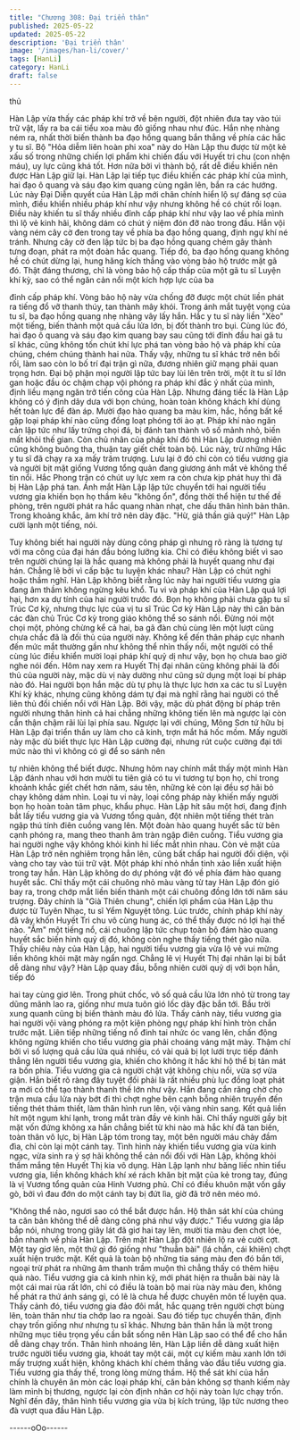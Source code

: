 ```yaml
---
title: "Chương 308: Đại triển thân"
published: 2025-05-22
updated: 2025-05-22
description: 'Đại triển thân'
image: '/images/han-li/cover/'
tags: [HanLi]
category: HanLi
draft: false
---
```


thủ

Hàn Lập vừa thấy các pháp khí trở về bên người, đột nhiên đưa
tay vào túi trữ vật, lấy ra ba cái tiểu xoa màu đỏ giống nhau như
đúc.
Hắn nhẹ nhàng ném ra, nhất thời biến thành ba đạo hồng quang
bắn thẳng về phía các hắc y tu sĩ.
Bộ "Hỏa diễm liên hoàn phi xoa" này do Hàn Lập thu được từ một
kẻ xấu số trong những chiến lợi phẩm khi chiến đấu với Huyết tri
chu (con nhện máu), uy lực cũng khá tốt. Hơn nữa bởi vì thành
bộ, rất dễ điều khiển nên được Hàn Lập giữ lại.
Hàn Lập lại tiếp tục điều khiển các pháp khí của mình, hai đạo ô
quang và sáu đạo kim quang cùng ngân lên, bắn ra các hướng.
Lúc này Đại Diễn quyết của Hàn Lập mới chân chính hiển lộ sự
đáng sợ của mình, điều khiển nhiều pháp khí như vậy nhưng
không hề có chút rối loạn. Điều này khiến tu sĩ thấy nhiều đỉnh
cấp pháp khí như vậy lao về phía mình thì lộ vẻ kinh hãi, không
dám có chút ý niệm đón đỡ nào trong đầu.
Hắn vội vàng ném cây cờ đen trong tay về phía ba đạo hồng
quang, định ngự khí né tránh. Nhưng cây cờ đen lập tức bị ba
đạo hồng quang chém gãy thành tưng đoạn, phát ra một đoàn
hắc quang.
Tiếp đó, ba đạo hồng quang không hề có chút dừng lại, hung
hăng kích thẳng vào vòng bảo hộ trước mặt gã đó.
Thật đáng thương, chỉ là vòng bảo hộ cấp thấp của một gã tu sĩ
Luyện khí kỳ, sao có thể ngăn cản nổi một kích hợp lực của ba

đỉnh cấp pháp khí. Vòng bảo hộ này vừa chống đỡ được một chút
liền phát ra tiếng đổ vỡ thanh thúy, tan thành mây khói.
Trong ánh mắt tuyệt vọng của tu sĩ, ba đạo hồng quang nhẹ
nhàng vây lấy hắn. Hắc y tu sĩ này liền "Xèo" một tiếng, biến
thành một quả cầu lửa lớn, bị đốt thành tro bụi.
Cùng lúc đó, hai đạo ô quang và sáu đạo kim quang bay sau cũng
tới đỉnh đầu hai gã tu sĩ khác, cũng không tốn chút khí lực phá tan
vòng bảo hộ và pháp khí của chúng, chém chúng thành hai nửa.
Thấy vậy, những tu sĩ khác trở nên bối rối, làm sao còn lo bố trí
đại trận gì nữa, đương nhiên giữ mạng phải quan trọng hơn.
Đại bộ phận mọi người lập tức bay lùi lên trên trời, một ít tu sĩ lớn
gan hoặc đầu óc chậm chạp vội phóng ra pháp khí đắc ý nhất của
mình, định liều mạng ngăn trở tiến công của Hàn Lập.
Nhưng đáng tiếc là Hàn Lập không có ý định dây dưa với bọn
chúng, hoàn toàn không khách khí dùng hết toàn lực để đàn áp.
Mười đạo hào quang ba màu kim, hắc, hồng bất kể gặp loại pháp
khí nào cũng đồng loạt phóng tới ào ạt. Pháp khí nào ngăn cản
lập tức như lấy trứng chọi đá, bị đánh tan thành vô số mảnh nhỏ,
biến mất khỏi thế gian. Còn chủ nhân của pháp khí đó thì Hàn
Lập đương nhiên cũng không buông tha, thuận tay giết chết toàn
bộ.
Lúc này, trừ những Hắc y tu sĩ đã chạy ra xa mấy trăm trượng.
Lưu lại ở đó chỉ còn có tiểu vương gia và người bịt mặt giống
Vương tổng quản đang giương ánh mắt vẻ không thể tin nổi. Hắc
Phong trận có chút uy lực xem ra còn chưa kịp phát huy thì đã bị
Hàn Lập phá tan.
Ánh mắt Hàn Lập lập tức chuyển tới hai người tiểu vương gia
khiến bọn họ thầm kêu "không ổn", đồng thời thể hiện tư thế đề
phòng, trên người phát ra hắc quang nhàn nhạt, che dấu thân
hình bản thân. Trong khoảng khắc, âm khí trở nên dày đặc.
"Hừ, giả thần giả quỷ!" Hàn Lập cười lạnh một tiếng, nói.

Tuy không biết hai người này dùng công pháp gì nhưng rõ ràng là
tương tự với ma công của đại hán đầu bóng lưỡng kia. Chỉ có
điều không biết vì sao trên người chúng lại là hắc quang mà
không phải là huyết quang như đại hán. Chẳng lẽ bởi vì cấp bậc
tu luyện khác nhau? Hàn Lập có chút nghi hoặc thầm nghĩ.
Hàn Lập không biết rằng lúc này hai người tiểu vương gia đang
âm thầm không ngừng kêu khổ.
Tu vi và pháp khí của Hàn Lập quá lợi hại, hơn xa dự tính của hai
người trước đó.
Bọn họ không phải chưa gặp tu sĩ Trúc Cơ kỳ, nhưng thực lực
của vị tu sĩ Trúc Cơ kỳ Hàn Lập này thì căn bản các đàn chủ Trúc
Cơ kỳ trong giáo không thể so sánh nổi. Đừng nói một chọi một,
phỏng chừng kể cả hai, ba gã đàn chủ cùng lên một lượt cũng
chưa chắc đã là đối thủ của người này.
Không kể đến thân pháp cực nhanh đến mức mắt thường gần
như không thể nhìn thấy nổi, một người có thể cùng lúc điều
khiển mười loại pháp khí quỷ dị như vậy, bọn họ chưa bao giờ
nghe nói đến.
Hôm nay xem ra Huyết Thị đại nhân cũng không phải là đối thủ
của người này, mặc dù vị này dường như cũng sử dụng một loại
bí pháp nào đó.
Hai người bọn hắn mặc dù tự phụ là thực lực hơn xa các tu sĩ
Luyện Khí kỳ khác, nhưng cũng không dám tự đại mà nghĩ rằng
hai người có thể liên thủ đối chiến nổi với Hàn Lập. Bởi vậy, mặc
dù phát động bí pháp trên người nhưng thân hình cả hai chẳng
những không tiến lên mà ngược lại còn cẩn thận chậm rãi lùi lại
phía sau.
Ngược lại với chúng, Mông Sơn tứ hữu bị Hàn Lập đại triển thần
uy làm cho cả kinh, trợn mắt há hốc mồm.
Mấy người này mặc dù biết thực lực Hàn Lập cường đại, nhưng
rút cuộc cường đại tới mức nào thì vì không có gì để so sánh nên

tự nhiên không thể biết được.
Nhưng hôm nay chính mắt thấy một mình Hàn Lập đánh nhau với
hơn mười tu tiên giả có tu vi tương tự bọn họ, chỉ trong khoảnh
khắc giết chết hơn năm, sáu tên, những kẻ còn lại đều sợ hãi bỏ
chạy không dám nhìn. Loại tu vi này, loại công pháp này khiến
mấy người bọn họ hoàn toàn tâm phục, khẩu phục.
Hàn Lập hít sâu một hơi, đang định bắt lấy tiểu vương gia và
Vương tổng quản, đột nhiên một tiếng thét tràn ngập thú tính điên
cuồng vang lên. Một đoàn hào quang huyết sắc từ bên cạnh
phóng ra, mang theo thanh âm tràn ngập điên cuồng.
Tiểu vương gia hai người nghe vậy không khỏi kinh hỉ liếc mắt
nhìn nhau.
Còn vẻ mặt của Hàn Lập trở nên nghiêm trọng hẳn lên, cũng bất
chấp hai người đối diện, vội vàng cho tay vào túi trữ vật. Một
pháp khí nhỏ nhắn tinh xảo liền xuất hiện trong tay hắn.
Hàn Lập không do dự phóng vật đó về phía đám hào quang huyết
sắc.
Chỉ thấy một cái chuông nhỏ màu vàng từ tay Hàn Lập đón gió
bay ra, trong chớp mắt liền biến thành một cái chuông đồng lớn
tới năm sáu trượng. Đây chính là "Già Thiên chung", chiến lợi
phẩm của Hàn Lập thu được từ Tuyên Nhạc, tu sĩ Yểm Nguyệt
tông. Lúc trước, chính pháp khí này đã vây khốn Huyết Tri chu vô
cùng hung ác, có thể thấy được nó lợi hại thế nào.
"Ầm" một tiếng nổ, cái chuông lập tức chụp toàn bộ đám hào
quang huyết sắc biến hình quỷ dị đó, không còn nghe thấy tiếng
thét gào nữa.
Thấy chiêu này của Hàn Lập, hai người tiểu vương gia vừa lộ vẻ
vui mừng liền không khỏi mặt mày ngẩn ngơ.
Chẳng lẽ vị Huyết Thị đại nhân lại bị bắt dễ dàng như vậy?
Hàn Lập quay đầu, bỗng nhiên cười quỷ dị với bọn hắn, tiếp đó

hai tay cùng giơ lên.
Trong phút chốc, vô số quả cầu lửa lớn nhỏ từ trong tay dũng
mãnh lao ra, giống như mưa tuôn gió lốc dày đặc bắn tới. Bầu trời
xung quanh cũng bị biến thành màu đỏ lửa.
Thấy cảnh này, tiểu vương gia hai người vội vàng phóng ra một
kiện phòng ngự pháp khí hình tròn chắn trước mặt.
Liên tiếp những tiếng nổ đinh tai nhức óc vang lên, chấn động
không ngừng khiến cho tiểu vương gia phải choáng váng mặt
mày.
Thậm chí bởi vì số lượng quả cầu lửa quá nhiều, có vài quả bị lọt
lưới trực tiếp đánh thẳng lên người tiểu vương gia, khiến cho
không ít hắc khí hộ thể bị tản mát ra bốn phía.
Tiểu vương gia cả người chật vật không chịu nổi, vừa sợ vừa
giận. Hắn biết rõ ràng đây tuyệt đối phải là rất nhiều phù lục đồng
loạt phát ra mới có thể tạo thành thanh thế lớn như vậy.
Hắn đang cắn răng chờ cho trận mưa cầu lửa này bớt đi thì chợt
nghe bên cạnh bỗng nhiên truyền đến tiếng thét thảm thiết, làm
thân hình run lên, vội vàng nhìn sang.
Kết quả liền hít một ngụm khí lạnh, trong mắt tràn đầy vẻ kinh hãi.
Chỉ thấy người gầy bịt mặt vốn đứng không xa hắn chẳng biết từ
khi nào mà hắc khí đã tan biến, toàn thân vô lực, bị Hàn Lập tóm
trong tay, một bên người máu chảy đầm đìa, chỉ còn lại một cánh
tay.
Tình hình này khiến tiểu vương gia vừa kinh ngạc, vừa sinh ra ý
sợ hãi không thể cản nổi đối với Hàn Lập, không khỏi thầm mắng
tên Huyết Thị kia vô dụng.
Hàn Lập lạnh như băng liếc nhìn tiểu vương gia, liền không khách
khí xé rách khăn bịt mặt của kẻ trong tay, đúng là vị Vương tổng
quản của Hinh Vương phủ. Chỉ có điều khuôn mặt vốn gầy gò,
bởi vì đau đớn do một cánh tay bị đứt lìa, giờ đã trở nên méo mó.

"Không thể nào, ngươi sao có thể bắt được hắn. Hộ thân sát khí
của chúng ta căn bản không thể dễ dàng công phá như vậy
được." Tiểu vương gia lắp bắp nói, nhưng trong giây lát đã giơ hai
tay lên, mười tia màu đen chợt lóe, bắn nhanh về phía Hàn Lập.
Trên mặt Hàn Lập đột nhiên lộ ra vẻ cười cợt.
Một tay giơ lên, một thứ gì đó giống như "thuẫn bài" (lá chắn, cái
khiên) chợt xuất hiện trước mặt.
Kết quả là toàn bộ những tia sáng màu đen đó bắn tới, ngoại trừ
phát ra những âm thanh trầm muộn thì chẳng thấy có thêm hiệu
quả nào.
Tiểu vương gia cả kinh nhìn kỹ, mới phát hiện ra thuẫn bài này là
một cái mai rùa rất lớn, chỉ có điều là toàn bộ mai rùa này màu
đen, không hề phát ra thứ ánh sáng gì, có lẽ là chưa hề được
chuyên môn tế luyện qua.
Thấy cảnh đó, tiểu vương gia đảo đôi mắt, hắc quang trên người
chợt bùng lên, toàn thân như tia chớp lao ra ngoài. Sau đó tiếp
tục chuyển thân, định chạy trốn giống như nhưng tu sĩ khác.
Nhưng bản thân hắn là một trong những mục tiêu trọng yếu cần
bắt sống nên Hàn Lập sao có thể để cho hắn dễ dàng chạy trốn.
Thân hình nhoáng lên, Hàn Lập liền dễ dàng xuất hiện trước
người tiểu vương gia, khoát tay một cái, một cự kiếm màu xanh
lớn tới mấy trượng xuất hiện, không khách khí chém thẳng vào
đầu tiểu vương gia.
Tiểu vương gia thấy thế, trong lòng mừng thầm.
Hộ thể sát khí của hắn chính là chuyên ăn mòn các loại pháp khí,
căn bản không sợ thanh kiếm này làm mình bị thương, ngược lại
còn định nhân cơ hội này toàn lực chạy trốn.
Nghĩ đến đây, thân hình tiểu vương gia vừa bị kích trúng, lập tức
nương theo đà vượt qua đầu Hàn Lập.

------oOo------
